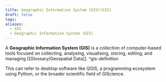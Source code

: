 ```yaml
---
title: Geographic Information System (GIS)(GIS)
draft: false
tags:
aliases:
  - GIS
  - Geographic Information System (GIS)
---
```


A **Geographic Information System (GIS)** is a collection of computer-based tools focused on collecting, analysing, visualising, storing, editing, and managing [[Glossary/Geospatial Data]]. ^gis-definition

This can refer to desktop software like QGIS, a programming ecosystem using Python, or the broader scientific field of GIScience.